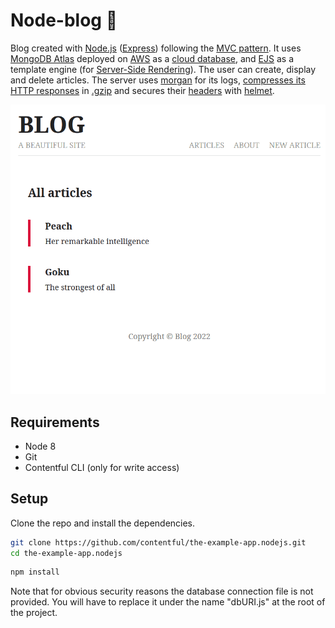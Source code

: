 # Node-blog :notebook:

Blog created with [Node.js](https://nodejs.org/en/) ([Express](https://expressjs.com/)) following the [MVC pattern](https://developer.mozilla.org/en-US/docs/Glossary/MVC). It uses [MongoDB Atlas](https://www.mongodb.com/atlas) deployed on [AWS](https://aws.amazon.com/) as a [cloud database](https://www.ibm.com/cloud/learn/what-is-cloud-database), and [EJS](https://ejs.co/) as a template engine (for [Server-Side Rendering](https://ageek.dev/server-side-rendering)). The user can create, display and delete articles. The server uses [morgan](https://www.npmjs.com/package/morgan) for its logs, [compresses its HTTP responses](https://en.wikipedia.org/wiki/HTTP_compression) in [.gzip](https://en.wikipedia.org/wiki/Gzip) and secures their [headers](https://developer.mozilla.org/en-US/docs/Web/HTTP/Headers) with [helmet](https://helmetjs.github.io/).

![Demo gif](node-blog.gif)

## Requirements

* Node 8
* Git
* Contentful CLI (only for write access)

## Setup

Clone the repo and install the dependencies.

```bash
git clone https://github.com/contentful/the-example-app.nodejs.git
cd the-example-app.nodejs
```

```bash
npm install
```

Note that for obvious security reasons the database connection file is not provided. You will have to replace it under the name "dbURI.js" at the root of the project.